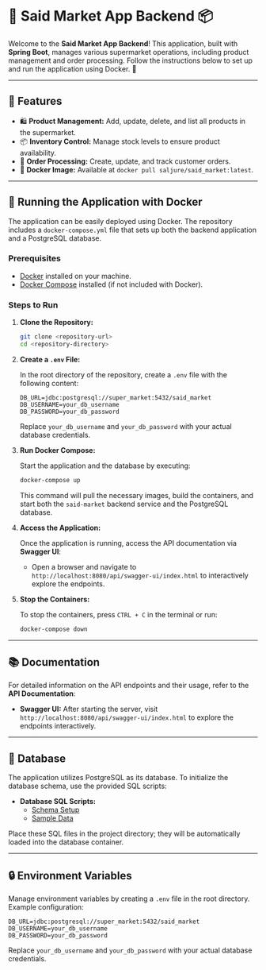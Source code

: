 # 🛒 Said Market App Backend 📦

Welcome to the **Said Market App Backend**! This application, built with **Spring Boot**, manages various supermarket operations, including product management and order processing. Follow the instructions below to set up and run the application using Docker. 🚀

---

## 🌟 Features

- 🛍️ **Product Management:** Add, update, delete, and list all products in the supermarket.
- 📦 **Inventory Control:** Manage stock levels to ensure product availability.
- 🧾 **Order Processing:** Create, update, and track customer orders.
- 🐳 **Docker Image:** Available at `docker pull saljure/said_market:latest`.

---

## 🐳 Running the Application with Docker

The application can be easily deployed using Docker. The repository includes a `docker-compose.yml` file that sets up both the backend application and a PostgreSQL database.

### Prerequisites

- [Docker](https://www.docker.com/get-started) installed on your machine.
- [Docker Compose](https://docs.docker.com/compose/install/) installed (if not included with Docker).

### Steps to Run

1. **Clone the Repository:**

   ```bash
   git clone <repository-url>
   cd <repository-directory>
   ```

2. **Create a `.env` File:**

   In the root directory of the repository, create a `.env` file with the following content:

   ```env
   DB_URL=jdbc:postgresql://super_market:5432/said_market
   DB_USERNAME=your_db_username
   DB_PASSWORD=your_db_password
   ```

   Replace `your_db_username` and `your_db_password` with your actual database credentials.

3. **Run Docker Compose:**

   Start the application and the database by executing:

   ```bash
   docker-compose up
   ```

   This command will pull the necessary images, build the containers, and start both the `said-market` backend service and the PostgreSQL database.

4. **Access the Application:**

   Once the application is running, access the API documentation via **Swagger UI**:

   - Open a browser and navigate to `http://localhost:8080/api/swagger-ui/index.html` to interactively explore the endpoints.

5. **Stop the Containers:**

   To stop the containers, press `CTRL + C` in the terminal or run:

   ```bash
   docker-compose down
   ```

---

## 📚 Documentation

For detailed information on the API endpoints and their usage, refer to the **API Documentation**:

- **Swagger UI:** After starting the server, visit `http://localhost:8080/api/swagger-ui/index.html` to explore the endpoints interactively.

---

## 💾 Database

The application utilizes PostgreSQL as its database. To initialize the database schema, use the provided SQL scripts:

- **Database SQL Scripts:**
  - [Schema Setup](https://drive.google.com/file/d/1DZTGB-BC3LqoZLN_UK8uyt4_eZP-MfBl/view)
  - [Sample Data](https://drive.google.com/file/d/1MhNMwcxSvRYNfA8H3NjOtixSPM6Ovwaa/view)

Place these SQL files in the project directory; they will be automatically loaded into the database container.

---

## 🔒 Environment Variables

Manage environment variables by creating a `.env` file in the root directory. Example configuration:

```env
DB_URL=jdbc:postgresql://super_market:5432/said_market
DB_USERNAME=your_db_username
DB_PASSWORD=your_db_password
```

Replace `your_db_username` and `your_db_password` with your actual database credentials.


